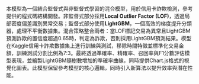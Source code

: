 本模型為一個結合監督式與非監督式學習的混合模型，用於信用卡詐欺檢測，參考提供的程式碼結構開發。非監督式部分採用**Local Outlier Factor (LOF)**，透過局部密度偏差識別異常交易；監督式部分使用**LightGBM**，一個高效的梯度提升分類器，處理不平衡數據集。混合策略整合兩者：當LOF標記交易為異常且LightGBM預測詐欺的置信度超過0.65時，判定為詐欺，否則採用LightGBM預測結果。模型在Kaggle信用卡詐欺數據集上進行訓練與測試，移除時間特徵並標準化交易金額，訓練測試分割比例為7:3。最終透過準確率、精確率、召回率與F1分數評估模型表現，並繪製LightGBM隨樹數增加的準確率曲線，同時提供Chart.js格式的視覺化圖表。此模型保留參考模型的核心邏輯，同時引入新算法以提升效率與潛在性能。